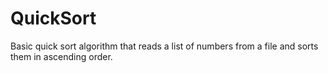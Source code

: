 # QuickSort
Basic quick sort algorithm that reads a list of numbers from a file and sorts them in ascending order.

